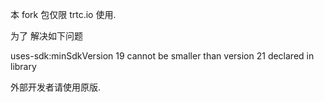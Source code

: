 本 fork 包仅限 trtc.io 使用. 

为了 解决如下问题

uses-sdk:minSdkVersion 19 cannot be smaller than version 21 declared in library 

外部开发者请使用原版.